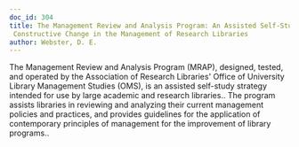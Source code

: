 ```yaml
---
doc_id: 304
title: The Management Review and Analysis Program: An Assisted Self-Study to Secure
 Constructive Change in the Management of Research Libraries
author: Webster, D. E.
---
```


The Management Review and Analysis Program (MRAP), designed, tested, and 
operated by the Association of Research Libraries' Office of University Library
Management Studies (OMS), is an assisted self-study strategy intended for use 
by large academic and research libraries.. The program assists libraries in 
reviewing and analyzing their current management policies and practices, and
provides guidelines for the application of contemporary principles of 
management for the improvement of library programs..